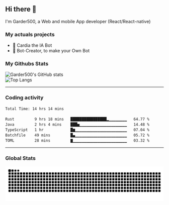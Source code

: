 ## Hi there 👋

I'm Garder500, a Web and mobile App developer (React/React-native)


### My actuals projects 
- 🔭 Cardia the IA Bot
- 🌱 Bot-Creator, to make your Own Bot

### My Githubs Stats

<!--- ![Garder 500 stats](https://github-readme-stats.vercel.app/api?username=garder500&show_icons=true&theme=Gradient) -->
![Garder500's GitHub stats](https://github-readme-stats.vercel.app/api?username=garder500&show_icons=true&theme=material-palenight&include_all_commits=true&custom_title=My%20Github%20Stats)
<br/>
![Top Langs](https://github-readme-stats.vercel.app/api/top-langs/?username=garder500&theme=material-palenight&layout=compact)

---
### Coding activity

<!--START_SECTION:waka-->

```txt
Total Time: 14 hrs 14 mins

Rust         9 hrs 18 mins   ████████████████▂▁▁▁▁▁▁▁▁   64.77 %
Java         2 hrs 4 mins    ███▅▁▁▁▁▁▁▁▁▁▁▁▁▁▁▁▁▁▁▁▁▁   14.48 %
TypeScript   1 hr            █▆▁▁▁▁▁▁▁▁▁▁▁▁▁▁▁▁▁▁▁▁▁▁▁   07.04 %
Batchfile    49 mins         █▄▁▁▁▁▁▁▁▁▁▁▁▁▁▁▁▁▁▁▁▁▁▁▁   05.72 %
TOML         28 mins         ▇▁▁▁▁▁▁▁▁▁▁▁▁▁▁▁▁▁▁▁▁▁▁▁▁   03.32 %
```

<!--END_SECTION:waka-->

---

### Global Stats 

![Snake.svg](https://github.com/garder500/garder500/blob/output/github-contribution-grid-snake.svg)

